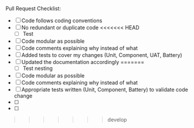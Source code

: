 Pull Request Checklist:

- [ ] Code follows coding conventions
- [ ] No redundant or duplicate code
<<<<<<< HEAD
    - [ ] Test
- [ ] Code modular as possible
- [ ] Code comments explaining why instead of what
- [ ] Added tests to cover my changes (Unit, Component, UAT, Battery)
- [ ] Updated the documentation accordingly
=======
    - [ ] Test nesting
- [ ] Code modular as possible
- [ ] Code comments explaining why instead of what
- [ ] Appropriate tests written (Unit, Component, Battery) to validate code change
- [ ] 
- [ ] 
>>>>>>> develop
